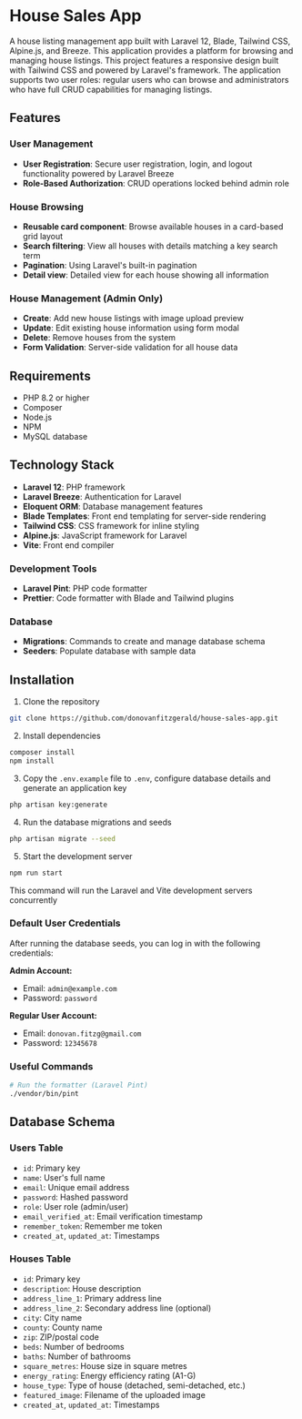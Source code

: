 # House Sales App

A house listing management app built with Laravel 12, Blade, Tailwind CSS, Alpine.js, and Breeze. This application provides a platform for browsing and managing house listings.
This project features a responsive design built with Tailwind CSS and powered by Laravel's framework. The application supports two user roles: regular users who can browse and administrators who have full CRUD capabilities for managing listings.

## Features

### User Management

- **User Registration**: Secure user registration, login, and logout functionality powered by Laravel Breeze
- **Role-Based Authorization**: CRUD operations locked behind admin role

### House Browsing

- **Reusable card component**: Browse available houses in a card-based grid layout
- **Search filtering**: View all houses with details matching a key search term
- **Pagination**: Using Laravel's built-in pagination
- **Detail view**: Detailed view for each house showing all information

### House Management (Admin Only)

- **Create**: Add new house listings with image upload preview
- **Update**: Edit existing house information using form modal
- **Delete**: Remove houses from the system
- **Form Validation**: Server-side validation for all house data

## Requirements

- PHP 8.2 or higher
- Composer
- Node.js
- NPM
- MySQL database

## Technology Stack

- **Laravel 12**: PHP framework
- **Laravel Breeze**: Authentication for Laravel
- **Eloquent ORM**: Database management features
- **Blade Templates**: Front end templating for server-side rendering
- **Tailwind CSS**: CSS framework for inline styling
- **Alpine.js**: JavaScript framework for Laravel
- **Vite**: Front end compiler

### Development Tools

- **Laravel Pint**: PHP code formatter
- **Prettier**: Code formatter with Blade and Tailwind plugins

### Database

- **Migrations**: Commands to create and manage database schema
- **Seeders**: Populate database with sample data

## Installation

1. Clone the repository

```bash
git clone https://github.com/donovanfitzgerald/house-sales-app.git
```

2. Install dependencies

```bash
composer install
npm install
```

3. Copy the `.env.example` file to `.env`, configure database details and generate an application key

```bash
php artisan key:generate
```

4. Run the database migrations and seeds

```bash
php artisan migrate --seed
```

5. Start the development server

```bash
npm run start
```

This command will run the Laravel and Vite development servers concurrently

### Default User Credentials

After running the database seeds, you can log in with the following credentials:

**Admin Account:**

- Email: `admin@example.com`
- Password: `password`

**Regular User Account:**

- Email: `donovan.fitzg@gmail.com`
- Password: `12345678`

### Useful Commands

```bash
# Run the formatter (Laravel Pint)
./vendor/bin/pint
```

## Database Schema

### Users Table

- `id`: Primary key
- `name`: User's full name
- `email`: Unique email address
- `password`: Hashed password
- `role`: User role (admin/user)
- `email_verified_at`: Email verification timestamp
- `remember_token`: Remember me token
- `created_at`, `updated_at`: Timestamps

### Houses Table

- `id`: Primary key
- `description`: House description
- `address_line_1`: Primary address line
- `address_line_2`: Secondary address line (optional)
- `city`: City name
- `county`: County name
- `zip`: ZIP/postal code
- `beds`: Number of bedrooms
- `baths`: Number of bathrooms
- `square_metres`: House size in square metres
- `energy_rating`: Energy efficiency rating (A1-G)
- `house_type`: Type of house (detached, semi-detached, etc.)
- `featured_image`: Filename of the uploaded image
- `created_at`, `updated_at`: Timestamps
